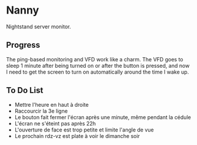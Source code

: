 # Nanny

Nightstand server monitor.

## Progress

The ping-based monitoring and VFD work like a charm. The VFD goes to sleep 1 minute after being turned on or after the button is pressed, and now I need to get the screen to turn on automatically around the time I wake up.

## To Do List

 - Mettre l'heure en haut à droite
 - Raccourcir la 3e ligne
 - Le bouton fait fermer l'écran après une minute, même pendant la cédule
 - L'écran ne s'éteint pas après 22h
 - L'ouverture de face est trop petite et limite l'angle de vue
 - Le prochain rdz-vz est plate à voir le dimanche soir
